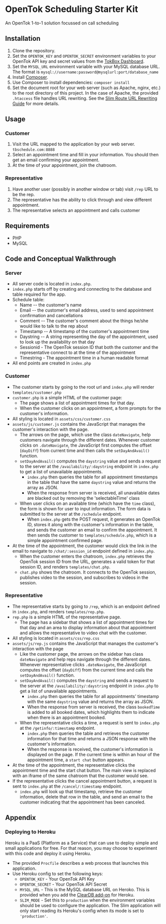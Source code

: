 # OpenTok Scheduling Starter Kit

An OpenTok 1-to-1 solution focussed on call scheduling


## Installation

1. Clone the repository.
2. Set the `OPENTOK_KEY` and `OPENTOK_SECRET` environment variables to your OpenTok API key and
   secret values from the [TokBox Dashboard](https://dashboard.tokbox.com).
3. Set the `MYSQL_URL` environment variable with your MySQL database URL. The format is
   `mysql://username:password@mysqlurl:port/database_name`
4. Install [Composer](https://getcomposer.org/).
5. Use Composer to install dependencies: `composer install`
6. Set the document root for your web server (such as Apache, nginx, etc.) to the root directory
   of this project. In the case of Apache, the provided `.htaccess` file handles URL rewriting.
   See the [Slim Route URL Rewriting Guide](http://docs.slimframework.com/#Route-URL-Rewriting)
   for more details.

## Usage

### Customer

1. Visit the URL mapped to the application by your web server. `tbschedule.com:8888`
2. Select an appointment time and fill in your information. You should then get an email confirming
   your appointment.
3. At the time of your appointment, join the chatroom.

### Representative
1. Have another user (possibly in another window or tab) visit `/rep` URL to be the rep.
2. The representative has the ability to click through and view different appointment.
3. The representative selects an appointment and calls customer

## Requirements

* PHP
* MySQL

## Code and Conceptual Walkthrough

### Server

* All server code is located in `index.php`.
* `index.php` starts off by creating and connecting to the database and table required for the app.
* Schedule table:
  * Name -- the customer's name
  * Email -- the customer's email address, used to send appointment confirmation and cancellations
  * Comment -- The customer's comment about the things he/she would like to talk to the rep about
  * Timestamp -- A timestamp of the customer's appointment time
  * Daystring -- A string representing the day of the appointment, used to look up the availability
    on that day
  * Sessionid - The OpenTok session ID that both the customer and the representative connect to at
    the time of the appointment
  * Timestring - The appointment time in a human readable format
* All end points are created in `index.php`

### Customer
* The customer starts by going to the root url and `index.php` will render `templates/customer.php`
* `customer.php` is a simple HTML of the customer page:
  * The page shows a list of appointment times for that day.
  * When the customer clicks on an appointment, a form prompts for the customer's information.
* All styling is located in `assets/css/customer.css`
* `assets/js/customer.js` contains the JavaScript that manages the customer's interaction with
  the page.
  * The arrows on the page, which use the class `dateNavigate`, help customers navigate through the
    different dates. Whenever customer clicks on `.dateNavigate`, the JavaScript first computes the
    offset (`dayDiff`) from current time and then calls the `setDayAndAvail()` function.
  * `setDayAndAvail()` computes the `daystring` value and sends a request to the server at the `/availability/:daystring` endpoint in `index.php` to get a list of unavailable appointments.
    * `index.php` then queries the table for all appointment timestamps in the table that have the same `daystring` value and returns the array as JSON.
    * When the response from server is received, all unavailable dates are blacked out by removing the 'selectableTime' class
  * When user clicks on an available time (which have the `time` class), the form is shown for user to input information. The form data is submitted to the server at the `/schedule` endpoint.
    * When `index.php` gets the POST request, it generates an OpenTok ID, stores it along with the customer's information in the table, and sends the customer an email to confirm the appointment. It then sends the customer to `templates/schedule.php`, which is a simple appointment confirmed page.
* At the time of the appointment, the customer would click the link in the email to navigate to `/chat/:session_id` endpoint defined in `index.php`.
  * When the customer enters the chatroom, `index.php` retrieves the OpenTok session ID from the URL, generates a valid token for that session ID, and renders `templates/chat.php`.
  * `chat.php` shows the chatroom. It connects to the OpenTok session, publishes video to the session, and subscribes to videos in the session.

### Representative
* The representative starts by going to `/rep`, which is an endpoint defined in `index.php`, and renders `templates/rep.php`.
* `rep.php` is a simple HTML of the representative page.
  * The page has a sidebar that shows a list of appointment times for that day and an area to display information about that appointment and allows the representative to video chat with the customer.
* All styling is located in `assets/css/rep.css`
* `assets/js/rep.js` contains the JavaScript that manages the customer's interaction with the page
  * Like the customer page, the arrows on the sidebar has class `dateNavigate` and help reps navigate through the different dates. Whenever representative clicks `.dateNavigate`, the JavaScript computes the offset (`dayDiff`) from the current time and calls the `setDayAndAvail()` function.
  * `setDayAndAvail()` computes the `daystring` and sends a request to the server at the `/availability/:daystring` endpoint in `index.php` to get a list of unavailable appointments.
    * `index.php` then queries the table for all appointments' timestamp with the same `daystring` value and returns the array as JSON.
    * When the response from server is received, the class `bookedTime` is added to all booked dates, which highlights them to indicate when there is an appointment booked.
  * When the representative clicks  a time, a request is sent to `index.php` at the `/getinfo/:timestamp` endpoint.
    * `index.php` then queries the table and retrieves the customer information for that time and returns a JSON response with the customer's information.
    * When the response is received, the customer's information is displayed on the page. If the current time is within an hour of the appointment time, a `start chat` button appears.
* At the time of the appointment, the representative clicks the appointment time and the start chat button. The main view is replaced with an iframe of the same chatroom that the customer would see.
* If the representative clicks the cancel appointment button, a request is sent to `index.php` at the `/cancel/:timestamp` endpoint.
  * `index.php` will look up that timestamp, retrieve the customer information, delete that row in the table, and send an email to the customer indicating that the appointment has been canceled.


## Appendix

### Deploying to Heroku

Heroku is a PaaS (Platform as a Service) that can use to deploy simple and small applications for free. For that reason, you may choose to experiment with this code and deploy it using
Heroku.

*  The provided `Procfile` describes a web process that launches this application.
*  Use Heroku config to set the following keys:
   -  `OPENTOK_KEY` - Your OpenTok API Key
   -  `OPENTOK_SECRET` - Your OpenTok API Secret
   -  `MYSQL_URL` - This is the MySQL database URL on Heroko. This is provided when you add
      the [ClearDB add-on](https://devcenter.heroku.com/articles/cleardb) for Heroku.
   -  `SLIM_MODE` - Set this to `production` when the environment variables should be used to
      configure the application. The Slim application will only start reading its Heroku's config
      when its mode is set to `'production'`.
